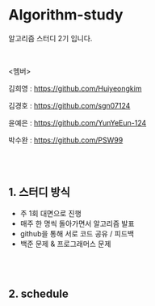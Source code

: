 # Algorithm-study
알고리즘 스터디 2기 입니다.

<br>


<멤버>


김희영 : https://github.com/Huiyeongkim

김경호 : https://github.com/sgn07124

윤예은 : https://github.com/YunYeEun-124

박수완 : https://github.com/PSW99

<br>
<br>


## 1. 스터디 방식
- 주 1회 대면으로 진행
- 매주 한 명씩 돌아가면서 알고리즘 발표
- github을 통해 서로 코드 공유 / 피드백
- 백준 문제 & 프로그래머스 문제

<br>
<br>




## 2. schedule

